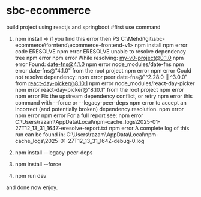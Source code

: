 # sbc-ecommerce
build project using reactjs and springboot
#first use command 
1) npm install
=> if you find this error then 
PS C:\Mehdi\git\sbc-ecommerce\forntend\ecommerce-frontend-v1> npm install
npm error code ERESOLVE
npm error ERESOLVE unable to resolve dependency tree
npm error
npm error While resolving: my-v0-project@0.1.0
npm error Found: date-fns@4.1.0
npm error node_modules/date-fns
npm error   date-fns@"4.1.0" from the root project
npm error
npm error Could not resolve dependency:
npm error peer date-fns@"^2.28.0 || ^3.0.0" from react-day-picker@8.10.1
npm error node_modules/react-day-picker
npm error   react-day-picker@"8.10.1" from the root project
npm error
npm error Fix the upstream dependency conflict, or retry
npm error this command with --force or --legacy-peer-deps
npm error to accept an incorrect (and potentially broken) dependency resolution.
npm error
npm error
npm error For a full report see:
npm error C:\Users\razam\AppData\Local\npm-cache\_logs\2025-01-27T12_13_31_164Z-eresolve-report.txt
npm error A complete log of this run can be found in: C:\Users\razam\AppData\Local\npm-cache\_logs\2025-01-27T12_13_31_164Z-debug-0.log

2) npm install --legacy-peer-deps

3) npm install --force

4) npm run dev

and done now enjoy.